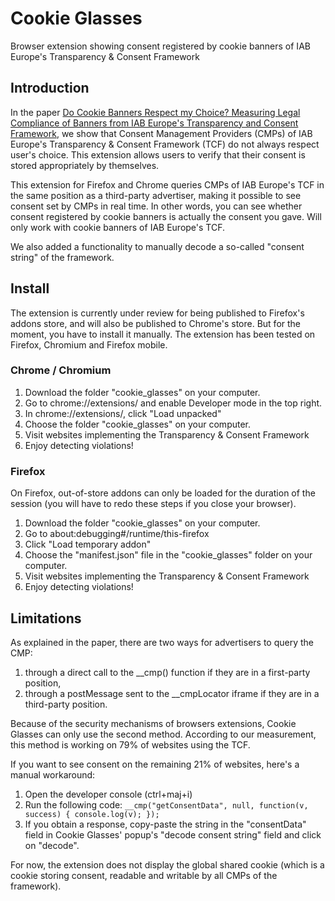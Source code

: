 # Cookie Glasses
Browser extension showing consent registered by cookie banners of IAB Europe's Transparency &amp; Consent Framework

## Introduction

In the paper [Do Cookie Banners Respect my Choice? Measuring Legal Compliance of Banners from IAB Europe's Transparency and Consent Framework](https://arxiv.org/abs/1911.09964), we show that Consent Management Providers (CMPs) of IAB Europe's Transparency & Consent Framework (TCF) do not always respect user's choice. This extension allows users to verify that their consent is stored appropriately by themselves.

This extension for Firefox and Chrome queries CMPs of IAB Europe's TCF in the same position as a third-party advertiser, making it possible to see consent set by CMPs in real time.
In other words, you can see whether consent registered by cookie banners is actually the consent you gave.
Will only work with cookie banners of IAB Europe's TCF.

We also added a functionality to manually decode a so-called "consent string" of the framework.

## Install

The extension is currently under review for being published to Firefox's addons store, and will also be published to Chrome's store. But for the moment, you have to install it manually.
The extension has been tested on Firefox, Chromium and Firefox mobile.

### Chrome / Chromium

1. Download the folder "cookie_glasses" on your computer.
2. Go to chrome://extensions/ and enable Developer mode in the top right.
3. In chrome://extensions/, click "Load unpacked"
4. Choose the folder "cookie_glasses" on your computer.
5. Visit websites implementing the Transparency & Consent Framework
6. Enjoy detecting violations!

### Firefox

On Firefox, out-of-store addons can only be loaded for the duration of the session (you will have to redo these steps if you close your browser).

1. Download the folder "cookie_glasses" on your computer.
2. Go to about:debugging#/runtime/this-firefox
3. Click "Load temporary addon"
4. Choose the "manifest.json" file in the "cookie_glasses" folder on your computer.
5. Visit websites implementing the Transparency & Consent Framework
6. Enjoy detecting violations!

## Limitations

As explained in the paper, there are two ways for advertisers to query the CMP:
1. through a direct call to the __cmp() function if they are in a first-party position,
2. through a postMessage sent to the __cmpLocator iframe if they are in a third-party position.

Because of the security mechanisms of browsers extensions, Cookie Glasses can only use the second method. According to our measurement, this method is working on 79% of websites using the TCF.

If you want to see consent on the remaining 21% of websites, here's a manual workaround:
1. Open the developer console (ctrl+maj+i)
2. Run the following code: `__cmp("getConsentData", null, function(v, success) { console.log(v); });`
3. If you obtain a response, copy-paste the string in the "consentData" field in Cookie Glasses' popup's "decode consent string" field and click on "decode".

For now, the extension does not display the global shared cookie (which is a cookie storing consent, readable and writable by all CMPs of the framework).
